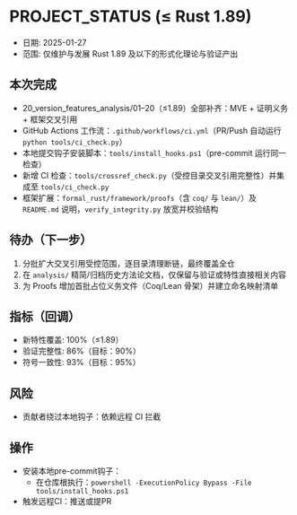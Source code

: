 # PROJECT_STATUS (≤ Rust 1.89)

- 日期: 2025-01-27
- 范围: 仅维护与发展 Rust 1.89 及以下的形式化理论与验证产出

## 本次完成

- 20_version_features_analysis/01–20（≤1.89）全部补齐：MVE + 证明义务 + 框架交叉引用
- GitHub Actions 工作流：`.github/workflows/ci.yml`（PR/Push 自动运行 `python tools/ci_check.py`）
- 本地提交钩子安装脚本：`tools/install_hooks.ps1`（pre-commit 运行同一检查）
- 新增 CI 检查：`tools/crossref_check.py`（受控目录交叉引用完整性）并集成至 `tools/ci_check.py`
- 框架扩展：`formal_rust/framework/proofs`（含 `coq/` 与 `lean/`）及 `README.md` 说明，`verify_integrity.py` 放宽并校验结构

## 待办（下一步）

1) 分批扩大交叉引用受控范围，逐目录清理断链，最终覆盖全仓
2) 在 `analysis/` 精简/归档历史方法论文档，仅保留与验证或特性直接相关内容
3) 为 Proofs 增加首批占位义务文件（Coq/Lean 骨架）并建立命名映射清单

## 指标（回调）

- 新特性覆盖: 100%（≤1.89）
- 验证完整性: 86%（目标：90%）
- 符号一致性: 93%（目标：95%）

## 风险

- 贡献者绕过本地钩子：依赖远程 CI 拦截

## 操作

- 安装本地pre-commit钩子：
  - 在仓库根执行：`powershell -ExecutionPolicy Bypass -File tools/install_hooks.ps1`
- 触发远程CI：推送或提PR
